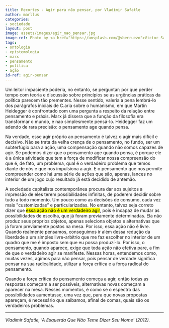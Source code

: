 ```yaml
---
title: Recortes - Agir para não pensar, por Vladimir Safatle
author: marllus
categories:
- sociedade
layout: post
image: assets/images/agir_nao_pensar.jpg
image-ref: Photo by <a href="https://unsplash.com/@vberruezo">Victor Sánchez Berruezo</a>
tags:
- ontologia
- epistemologia
- marx
- pensamento
- política
- ação
id-ref: agir-pensar
---
```


Um leitor impaciente poderia, no entanto, se perguntar: por que perder tempo com teoria e discussão sobre princípios se as urgências práticas da política parecem tão prementes. Nesse sentido, valeria a pena lembrá-lo dos parágrafos iniciais de C.aria sobre o humanismo, em que Martin Heidegger é confrontado com uma pergunta a respeito da relação entre pensamento e práxis. Marx já dissera que a função da filosofia era transformar o mundo, e nao simplesmente pensá-lo. Heidegger faz um adendo de rara precisão: o pensamento age quando pensa.

Na verdade, esse agir próprio ao pensamento é talvez o agir mais difícil e decisivo. Não se trata da velha crença de o pensamento, no fundo, ser um subterfúgio para a ação, uma compensação quando não somos capazes de agir. Se podemos dizer que o pensamento age quando pensa, é porque ele é a única atividade que tem a força de modificar nossa compreensão do que é, de fato, um problema, qual é o verdadeiro problema que temos diante de nós e que nos impulsiona a agir. E o pensamento que nos permite compreender como há uma série de ações que são, apenas, lances no interior de um jogo cujo resultado já está decidido de antemão.

A sociedade capitalista contemporânea procura dar aos sujeitos a impressão de eles terem possibilidades infinitas, de poderem decidir sobre tudo a todo momento. Um pouco como as decisões de consumo, cada vez mais "customizadas” e particularizadas. No entanto, talvez seja correto dizer que <mark>essa ação não é um verdadeiro agir</mark>, pois é incapaz de mudar as possibilidades de escolha, que já foram previamente determinadas. Ela não produz seus próprios objetos, apenas seleciona objetos e alternativas que já foram previamente postos na mesa. Por isso, essa açào não é livre.
Quando realmente pensamos, conseguimos ir além dessa redução da liberdade a um simples livre-arbítrio que me faz escolher no interior de um quadro que me é imposto sem que eu possa produzí-lo. Por isso, o pensamento, quando aparece, exige que toda ação não efetiva pare, a fim de que o verdadeiro agir se manifeste. Nessas horas, entendemos como, muitas vezes, agimos para não pensar, pois pensar de verdade significa pensar na sua radicalidade, utilizar a força crítica e a força radical do pensamento.

Quando a força crítica do pensamento começa a agir, então todas as respostas começam a ser possíveis, alternativas novas começam a aparecer na mesa. Nesses momentos, é como se o espectro das possibilidades aumentasse, uma vez que, para que novas propostas apareçam, é necessário que saibamos, afinal de comas, quais são os verdadeiros problemas.

___

*Vladimir Safatle, 'A Esquerda Que Não Teme Dizer Seu Nome' (2012).*
